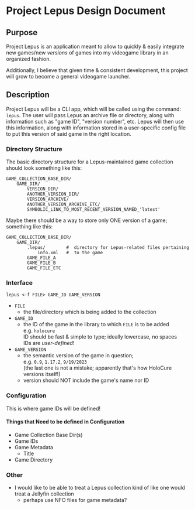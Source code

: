 # Project Lepus Design Document

## Purpose

Project Lepus is an application meant to allow to quickly & easily integrate new games/new *versions* of games into my videogame library in an organized fashion.

Additionally, I believe that given time & consistent development, this project will grow to become a general videogame launcher.

## Description

Project Lepus will be a CLI app, which will be called using the command: `lepus`.
The user will pass Lepus an archive file or directory, along with information such as "game ID", "version number", etc.
Lepus will then use this information, along with information stored in a user-specific config file to put this version of said game in the right location.

### Directory Structure

The basic directory structure for a Lepus-maintained game collection should look something like this:
```
GAME_COLLECTION_BASE_DIR/
    GAME_DIR/
        VERSION_DIR/
        ANOTHER_VERSION_DIR/
        VERSION_ARCHIVE/
        ANOTHER_VERSION_ARCHIVE_ETC/
        SYMBOLIC_LINK_TO_MOST_RECENT_VERSION_NAMED_'latest'
```

Maybe there should be a way to store only ONE version of a game; something like this:
```
GAME_COLLECTION_BASE_DIR/
    GAME_DIR/
        .lepus/        #  directory for Lepus-related files pertaining    
            info.xml   #  to the game
        GAME_FILE_A
        GAME_FILE_B
        GAME_FILE_ETC
```

### Interface

`lepus <-f FILE> GAME_ID GAME_VERSION`

 - `FILE`
    - the file/directory which is being added to the collection
 - `GAME_ID`
    - the ID of the game in the library to which `FILE` is to be added  
        e.g. `holocure`  
        ID should be fast & simple to type; ideally lowercase, no spaces  
        IDs are *user-defined*!
 - `GAME_VERSION`
    - the semantic version of the game in question;  
        e.g. `0.9`, `1.17.2`, `9/19/2023`  
        (the last one is not a mistake; apparently that's how HoloCure versions itself!)
    - version should NOT include the game's name nor ID

### Configuration

This is where game IDs will be defined!

#### Things that Need to be defined in Configuration
 - Game Collection Base Dir(s)
 - Game IDs
 - Game Metadata
    - Title
 - Game Directory

### Other

 - I would like to be able to treat a Lepus collection kind of like one would treat a Jellyfin collection
    - perhaps use NFO files for game metadata?